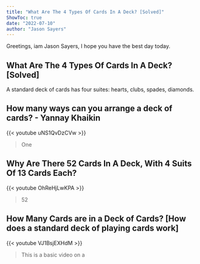 ```yaml
---
title: "What Are The 4 Types Of Cards In A Deck? [Solved]"
ShowToc: true 
date: "2022-07-10"
author: "Jason Sayers" 
---
```


Greetings, iam Jason Sayers, I hope you have the best day today.
## What Are The 4 Types Of Cards In A Deck? [Solved]
A standard deck of cards has four suites: hearts, clubs, spades, diamonds.

## How many ways can you arrange a deck of cards? - Yannay Khaikin
{{< youtube uNS1QvDzCVw >}}
>One 

## Why Are There 52 Cards In A Deck, With 4 Suits Of 13 Cards Each?
{{< youtube OhReHjLwKPA >}}
>52 

## How Many Cards are in a Deck of Cards? [How does a standard deck of playing cards work]
{{< youtube VJ1BsjEXHdM >}}
>This is a basic video on a 

